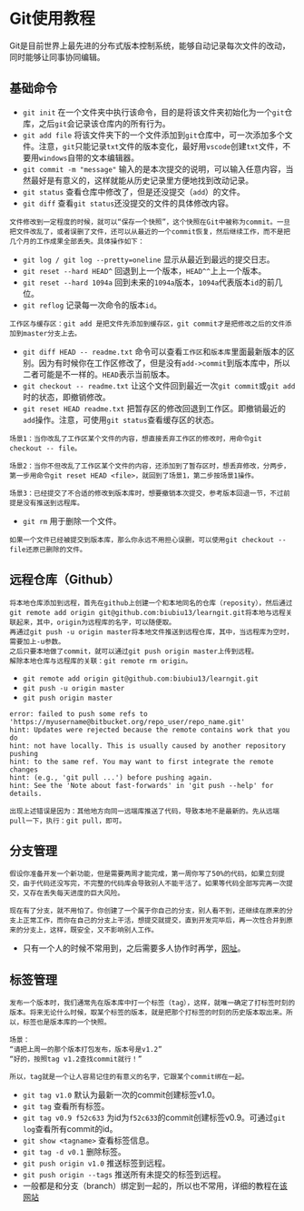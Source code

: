 # Git使用教程

Git是目前世界上最先进的分布式版本控制系统，能够自动记录每次文件的改动，同时能够让同事协同编辑。

## 基础命令

- `git init` 在一个文件夹中执行该命令，目的是将该文件夹初始化为一个`git`仓库，之后`git`会记录该仓库内的所有行为。
- `git add file` 将该文件夹下的一个文件添加到`git`仓库中，可一次添加多个文件。注意，`git`只能记录`txt`文件的版本变化，最好用`vscode`创建`txt`文件，不要用`windows`自带的文本编辑器。
- `git commit -m "message"` 输入的是本次提交的说明，可以输入任意内容，当然最好是有意义的，这样就能从历史记录里方便地找到改动记录。
- `git status` 查看仓库中修改了，但是还没提交（`add`）的文件。
- `git diff` 查看`git status`还没提交的文件的具体修改内容。

```
文件修改到一定程度的时候，就可以“保存一个快照”，这个快照在Git中被称为commit。一旦把文件改乱了，或者误删了文件，还可以从最近的一个commit恢复，然后继续工作，而不是把几个月的工作成果全部丢失。具体操作如下：
```

- `git log / git log --pretty=oneline` 显示从最近到最远的提交日志。
- `git reset --hard HEAD^` 回退到上一个版本，`HEAD^^`上上一个版本。
- `git reset --hard 1094a` 回到未来的`1094a`版本，`1094a`代表版本`id`的前几位。
- `git reflog` 记录每一次命令的版本`id`。

```
工作区与缓存区：git add 是把文件先添加到缓存区，git commit才是把修改之后的文件添加到master分支上去。
```

- `git diff HEAD -- readme.txt` 命令可以查看`工作区`和`版本库`里面最新版本的区别。因为有时候你在工作区修改了，但是没有`add->commit`到版本库中，所以二者可能是不一样的。`HEAD`表示当前版本。
- `git checkout -- readme.txt` 让这个文件回到最近一次`git commit`或`git add`时的状态，即撤销修改。
- `git reset HEAD readme.txt` 把暂存区的修改回退到工作区。即撤销最近的`add`操作。注意，可使用`git status`查看缓存区的状态。

```
场景1：当你改乱了工作区某个文件的内容，想直接丢弃工作区的修改时，用命令git checkout -- file。

场景2：当你不但改乱了工作区某个文件的内容，还添加到了暂存区时，想丢弃修改，分两步，第一步用命令git reset HEAD <file>，就回到了场景1，第二步按场景1操作。

场景3：已经提交了不合适的修改到版本库时，想要撤销本次提交，参考版本回退一节，不过前提是没有推送到远程库。
```

- `git rm` 用于删除一个文件。

```
如果一个文件已经被提交到版本库，那么你永远不用担心误删，可以使用git checkout -- file还原已删除的文件。
```

## 远程仓库（Github）

```
将本地仓库添加到远程，首先在github上创建一个和本地同名的仓库（reposity），然后通过git remote add origin git@github.com:biubiu13/learngit.git将本地与远程关联起来，其中，origin为远程库的名字，可以随便取。
再通过git push -u origin master将本地文件推送到远程仓库，其中，当远程库为空时，需要加上-u参数。
之后只要本地做了commit，就可以通过git push origin master上传到远程。
解除本地仓库与远程库的关联：git remote rm origin。
```

- `git remote add origin git@github.com:biubiu13/learngit.git`
- `git push -u origin master`
- `git push origin master`

```
error: failed to push some refs to 'https://myusername@bitbucket.org/repo_user/repo_name.git'
hint: Updates were rejected because the remote contains work that you do
hint: not have locally. This is usually caused by another repository pushing
hint: to the same ref. You may want to first integrate the remote changes
hint: (e.g., 'git pull ...') before pushing again.
hint: See the 'Note about fast-forwards' in 'git push --help' for details.

出现上述错误是因为：其他地方向同一远端库推送了代码，导致本地不是最新的。先从远端pull一下，执行：git pull，即可。
```

## 分支管理

```
假设你准备开发一个新功能，但是需要两周才能完成，第一周你写了50%的代码，如果立刻提交，由于代码还没写完，不完整的代码库会导致别人不能干活了。如果等代码全部写完再一次提交，又存在丢失每天进度的巨大风险。

现在有了分支，就不用怕了。你创建了一个属于你自己的分支，别人看不到，还继续在原来的分支上正常工作，而你在自己的分支上干活，想提交就提交，直到开发完毕后，再一次性合并到原来的分支上，这样，既安全，又不影响别人工作。
```

- 只有一个人的时候不常用到，之后需要多人协作时再学，[网址](https://www.liaoxuefeng.com/wiki/896043488029600/896954848507552/)。

## 标签管理

```
发布一个版本时，我们通常先在版本库中打一个标签（tag），这样，就唯一确定了打标签时刻的版本。将来无论什么时候，取某个标签的版本，就是把那个打标签的时刻的历史版本取出来。所以，标签也是版本库的一个快照。

场景：
“请把上周一的那个版本打包发布，版本号是v1.2”
“好的，按照tag v1.2查找commit就行！”

所以，tag就是一个让人容易记住的有意义的名字，它跟某个commit绑在一起。
```

- `git tag v1.0` 默认为最新一次的commit创建标签v1.0。
- `git tag` 查看所有标签。
- `git tag v0.9 f52c633` 为id为`f52c633`的commit创建标签v0.9。可通过`git log`查看所有commit的id。
- `git show <tagname>` 查看标签信息。
- `git tag -d v0.1` 删除标签。
- `git push origin v1.0` 推送标签到远程。
- `git push origin --tags` 推送所有未提交的标签到远程。
- 一般都是和分支（branch）绑定到一起的，所以也不常用，详细的教程在[该网站](https://www.liaoxuefeng.com/wiki/896043488029600/900788941487552)